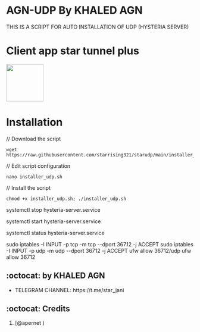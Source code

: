 # AGN-UDP By KHALED AGN

THIS IS A SCRIPT FOR AUTO INSTALLATION OF UDP (HYSTERIA SERVER) 



# Client app star tunnel plus

<p>
<a href="https://play.google.com/store/apps/details?id=stp.startunnel.plus"><img src="https://play.google.com/intl/en_us/badges/images/generic/en-play-badge.png" height="100"></a>
</p>


# Installation


// Download the script
```
wget https://raw.githubusercontent.com/starrising321/starudp/main/installer_udp.sh
```
// Edit script configuration 
```
nano installer_udp.sh
```
// Install the script
```
chmod +x installer_udp.sh; ./installer_udp.sh
```

systemctl stop hysteria-server.service

systemctl start hysteria-server.service

systemctl status hysteria-server.service

sudo iptables -I INPUT -p tcp -m tcp --dport 36712 -j ACCEPT
sudo iptables -I INPUT -p udp -m udp --dport 36712 -j ACCEPT
ufw allow 36712/udp
ufw allow 36712
## :octocat: by KHALED AGN
<ul>
 <li>TELEGRAM CHANNEL: https://t.me/star_jani</li>
 </ul>
 
## :octocat: Credits

1. [@apernet )
